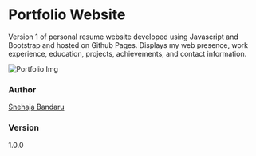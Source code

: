 # Portfolio Website

Version 1 of personal resume website developed using Javascript and Bootstrap and hosted on Github Pages. 
Displays my web presence, work experience, education, projects, achievements, and contact information.

![Portfolio Img](.img/portfolio.png)
### Author

[Snehaja Bandaru](https://github.com/snehajabandaru/Snehaja-Bandaru)

### Version

1.0.0
